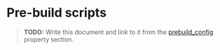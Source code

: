 # Pre-build scripts

> **TODO:** Write this document and link to it from the [prebuild_config](cmake_data_config/properties/properties_list.md#prebuildconfig) property section.
